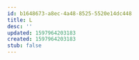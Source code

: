 ```yaml
---
id: b1648673-a8ec-4a48-8525-5520e14dc448
title: L
desc: ''
updated: 1597964203183
created: 1597964203183
stub: false
---
```


